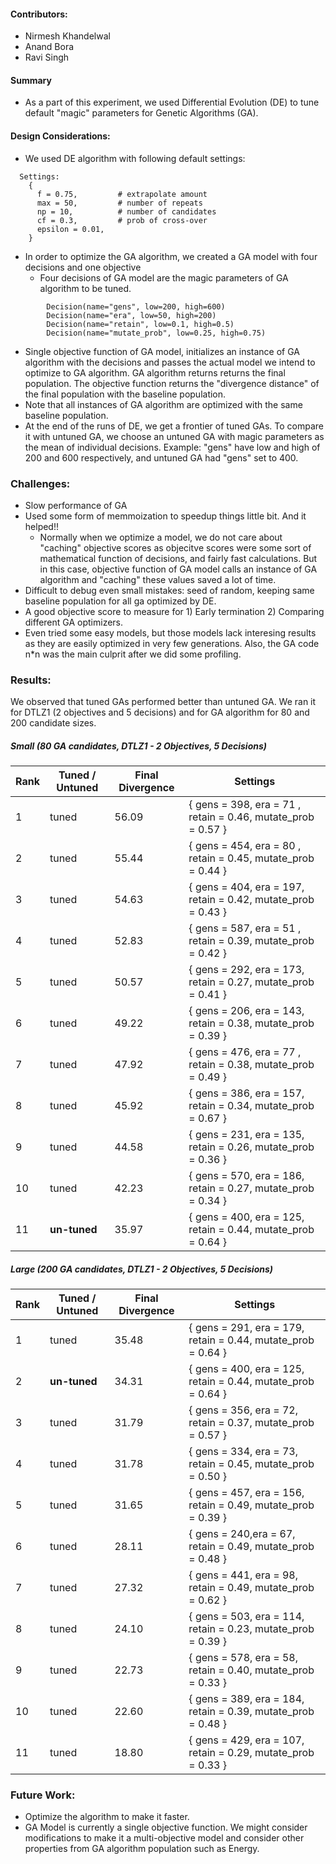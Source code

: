 #### Contributors:
- Nirmesh Khandelwal
- Anand Bora
- Ravi Singh

#### Summary
- As a part of this experiment, we used Differential Evolution (DE) to tune default "magic" parameters for Genetic Algorithms (GA).

#### Design Considerations:
- We used DE algorithm with following default settings: 
```
  Settings: 
    { 
      f = 0.75,         # extrapolate amount
      max = 50,         # number of repeats 
      np = 10,          # number of candidates
      cf = 0.3,         # prob of cross-over 
      epsilon = 0.01,
    }
```
- In order to optimize the GA algorithm, we created a GA model with four decisions and one objective 
  - Four decisions of GA model are the magic parameters of GA algorithm to be tuned.
```
        Decision(name="gens", low=200, high=600)
        Decision(name="era", low=50, high=200)
        Decision(name="retain", low=0.1, high=0.5)
        Decision(name="mutate_prob", low=0.25, high=0.75)
```
  - Single objective function of GA model, initializes an instance of GA algorithm with the decisions and passes the actual model we intend to optimize to GA algorithm. GA algorithm returns returns the final population. The objective function returns the "divergence distance" of the final population with the baseline population.  
- Note that all instances of GA algorithm are optimized with the same baseline population.
- At the end of the runs of DE, we get a frontier of tuned GAs. To compare it with untuned GA, we choose an untuned GA with magic parameters as the mean of individual decisions. Example: "gens" have low and high of 200 and 600 respectively, and untuned GA had "gens" set to 400.  

### Challenges:
- Slow performance of GA
- Used some form of memmoization to speedup things little bit. And it helped!!
  - Normally when we optimize a model, we do not care about "caching" objective scores as objecitve scores were some sort of mathematical function of decisions, and fairly fast calculations. But in this case, objective function of GA model calls an instance of GA algorithm and "caching" these values saved a lot of time. 
- Difficult to debug even small mistakes: seed of random, keeping same baseline population for all ga optimized by DE.
- A good objective score to measure for 1) Early termination 2) Comparing different GA optimizers.
- Even tried some easy models, but those models lack interesing results as they are easily optimized in very few generations. Also, the GA code n*n was the main culprit after we did some profiling.

### Results:
We observed that tuned GAs performed better than untuned GA.
We ran it for DTLZ1 (2 objectives and 5 decisions) and for GA algorithm for 80 and 200 candidate sizes.

##### Small (80 GA candidates, DTLZ1 - 2 Objectives, 5 Decisions)

| Rank | Tuned / Untuned | Final Divergence | Settings |
|-------------|-------------|-------------|------------------|
| 1  | tuned | 56.09 | { gens = 398, era = 71 , retain = 0.46, mutate_prob = 0.57 }  |
| 2  | tuned | 55.44 | { gens = 454, era = 80 , retain = 0.45, mutate_prob = 0.44 }  |
| 3  | tuned | 54.63 | { gens = 404, era = 197, retain = 0.42, mutate_prob = 0.43 }  |
| 4  | tuned | 52.83 | { gens = 587, era = 51 , retain = 0.39, mutate_prob = 0.42 }  |
| 5  | tuned | 50.57 | { gens = 292, era = 173, retain = 0.27, mutate_prob = 0.41 }  |
| 6  | tuned | 49.22 | { gens = 206, era = 143, retain = 0.38, mutate_prob = 0.39 }  |
| 7  | tuned | 47.92 | { gens = 476, era = 77 , retain = 0.38, mutate_prob = 0.49 }  |
| 8  | tuned | 45.92 | { gens = 386, era = 157, retain = 0.34, mutate_prob = 0.67 }  |
| 9  | tuned | 44.58 | { gens = 231, era = 135, retain = 0.26, mutate_prob = 0.36 }  |
| 10 | tuned | 42.23 | { gens = 570, era = 186, retain = 0.27, mutate_prob = 0.34 }  |
| 11 | **un-tuned** | 35.97 | { gens = 400, era = 125, retain = 0.44, mutate_prob = 0.64 } |

##### Large (200 GA candidates, DTLZ1 - 2 Objectives, 5 Decisions)
| Rank | Tuned / Untuned | Final Divergence | Settings |
|-------------|-------------|-------------|------------------|
| 1  | tuned | 35.48 | { gens = 291, era = 179, retain = 0.44, mutate_prob = 0.64 } |
| 2 | **un-tuned** | 34.31 | { gens = 400, era = 125, retain = 0.44, mutate_prob = 0.64 } |
| 3  | tuned | 31.79 | { gens = 356, era = 72, retain = 0.37, mutate_prob = 0.57 } |
| 4  | tuned | 31.78 | { gens = 334, era = 73, retain = 0.45, mutate_prob = 0.50 } |
| 5  | tuned | 31.65 | { gens = 457, era = 156, retain = 0.49, mutate_prob = 0.39 } |
| 6  | tuned | 28.11 | { gens = 240,era = 67, retain = 0.49, mutate_prob = 0.48 } |
| 7  | tuned | 27.32 | { gens = 441, era = 98, retain = 0.49, mutate_prob = 0.62 } |
| 8  | tuned | 24.10 | { gens = 503, era = 114, retain = 0.23, mutate_prob = 0.39 } |
| 9  | tuned | 22.73 | { gens = 578, era = 58, retain = 0.40, mutate_prob = 0.33 } |
| 10  | tuned | 22.60 | { gens = 389, era = 184, retain = 0.39, mutate_prob = 0.48 } |
| 11 | tuned | 18.80 | { gens = 429, era = 107, retain = 0.29, mutate_prob = 0.33 } |

### Future Work:
- Optimize the algorithm to make it faster. 
- GA Model is currently a single objective function. We might consider modifications to make it a multi-objective model and consider other properties from GA algorithm population such as Energy.
